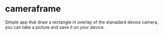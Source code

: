 # cameraframe
Simple app that draw a rectangle in overlay of the stanadard device camera, you can take a picture and save it on your device.
